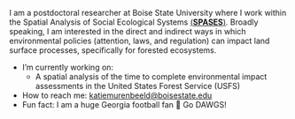 I am a postdoctoral researcher at Boise State University where I work within the Spatial Analysis of Social Ecological Systems  [(**SPASES**)]([https://www.spaseslab.com/]).  Broadly speaking, I am interested in the direct and indirect ways in which environmental policies (attention, laws, and regulation) can impact land surface processes, specifically for forested ecosystems. 

- I’m currently working on: 
  - A spatial analysis of the time to complete environmental impact assessments in the United States Forest Service (USFS)
- How to reach me: katiemurenbeeld@boisestate.edu
- Fun fact: I am a huge Georgia football fan 🏈 Go DAWGS! 
